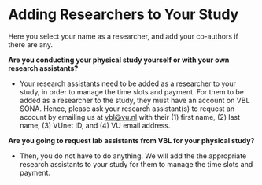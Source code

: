 
# Adding Researchers to Your Study

Here you select your name as a researcher, and add your co-authors if there are any.

**Are you conducting your physical study yourself or with your own research assistants?**   

- Your research assistants need to be added as a researcher to your study, in order to manage the time slots and payment. For them to be added as a researcher to the study, they must have an account on VBL SONA. Hence, please ask your research assistant(s) to request an account by emailing us at [vbl@vu.nl](mailto:vbl@vu.nl) with their (1) first name, (2) last name, (3) VUnet ID, and (4) VU email address.

**Are you going to request lab assistants from VBL for your physical study?**   

- Then, you do not have to do anything. We will add the the appropriate research assistants to your study for them to manage the time slots and payment.
